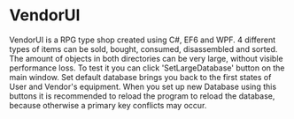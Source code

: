 # VendorUI
VendorUI is a RPG type shop created using C#, EF6 and WPF. 
4 different types of items can be sold, bought, consumed, disassembled and sorted. The amount of objects in both directories can be very large, without visible performance loss. To test it you can click 'SetLargeDatabase' button on the main window. Set default database brings you back to the first states of User and Vendor's equipment. When you set up new Database using this buttons it is recommended to reload the program to reload the database, because otherwise a primary key conflicts may occur.
